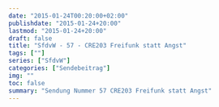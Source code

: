 ```yaml
---
date: "2015-01-24T00:20:00+02:00"
publishdate: "2015-01-24+20:00"
lastmod: "2015-01-24+20:00"
draft: false
title: "SfdvW - 57 - CRE203 Freifunk statt Angst"
tags: [""]
series: ["SfdvW"]
categories: ["Sendebeitrag"]
img: ""
toc: false
summary: "Sendung Nummer 57 CRE203 Freifunk statt Angst"
---
```


<div id="example"></div>
<script src="https://cdn.podlove.org/web-player/embed.js"></script>

<script>
  podlovePlayer('#example', '/blog/sfdvw57.json');
</script>
